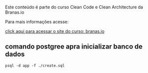 Este conteúdo é parte do curso Clean Code e Clean Architecture da Branas.io

Para mais informações acesse:

[click aqui para acessar o site do curso: branas.io](https://branas.io)

## comando postgree apra inicializar banco de dados
```
psql -d app -f ./create.sql
```
